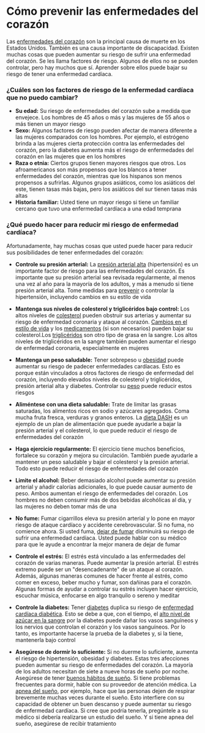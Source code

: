 Cómo prevenir las enfermedades del corazón
==========================================


Las [enfermedades del corazón](https://medlineplus.gov/spanish/heartdiseases.html) son la principal causa de muerte en los Estados Unidos. También es una causa importante de discapacidad. Existen muchas cosas que pueden aumentar su riesgo de sufrir una enfermedad del corazón. Se les llama factores de riesgo. Algunos de ellos no se pueden controlar, pero hay muchos que sí. Aprender sobre ellos puede bajar su riesgo de tener una enfermedad cardíaca.


### ¿Cuáles son los factores de riesgo de la enfermedad cardíaca que no puedo cambiar?


* **Su edad:** Su riesgo de enfermedades del corazón sube a medida que envejece. Los hombres de 45 años o más y las mujeres de 55 años o más tienen un mayor riesgo
* **Sexo:** Algunos factores de riesgo pueden afectar de manera diferente a las mujeres comparados con los hombres. Por ejemplo, el estrógeno brinda a las mujeres cierta protección contra las enfermedades del corazón, pero la diabetes aumenta más el riesgo de enfermedades del corazón en las mujeres que en los hombres
* **Raza o etnia:** Ciertos grupos tienen mayores riesgos que otros. Los afroamericanos son más propensos que los blancos a tener enfermedades del corazón, mientras que los hispanos son menos propensos a sufrirlas. Algunos grupos asiáticos, como los asiáticos del este, tienen tasas más bajas, pero los asiáticos del sur tienen tasas más altas
* **Historia familiar:** Usted tiene un mayor riesgo si tiene un familiar cercano que tuvo una enfermedad cardíaca a una edad temprana


### ¿Qué puedo hacer para reducir mi riesgo de enfermedad cardíaca?


Afortunadamente, hay muchas cosas que usted puede hacer para reducir sus posibilidades de tener enfermedades del corazón:


* **Controle su presión arterial:** La [presión arterial alta](https://medlineplus.gov/spanish/highbloodpressure.html) (hipertensión) es un importante factor de riesgo para las enfermedades del corazón. Es importante que su presión arterial sea revisada regularmente, al menos una vez al año para la mayoría de los adultos, y más a menudo si tiene presión arterial alta. Tome medidas para [prevenir](https://medlineplus.gov/spanish/howtopreventhighbloodpressure.html) o controlar la hipertensión, incluyendo cambios en su estilo de vida
  
* **Mantenga sus niveles de colesterol y triglicéridos bajo control:** Los altos niveles de [colesterol](https://medlineplus.gov/spanish/cholesterol.html) pueden obstruir sus arterias y aumentar su riesgo de enfermedad coronaria y ataque al corazón. [Cambios en el estilo de vida](https://medlineplus.gov/spanish/howtolowercholesterol.html) y los [medicamentos](https://medlineplus.gov/spanish/cholesterolmedicines.html) (si son necesarios) pueden bajar su colesterol.Los [triglicéridos](https://medlineplus.gov/spanish/triglycerides.html) son otro tipo de grasa en la sangre. Los altos niveles de triglicéridos en la sangre también pueden aumentar el riesgo de enfermedad coronaria, especialmente en mujeres
  
* **Mantenga un peso saludable:** Tener sobrepeso u [obesidad](https://medlineplus.gov/spanish/obesity.html) puede aumentar su riesgo de padecer enfermedades cardíacas. Esto es porque están vinculados a otros factores de riesgo de enfermedad del corazón, incluyendo elevados niveles de colesterol y triglicéridos, presión arterial alta y diabetes. Controlar su [peso](https://medlineplus.gov/spanish/weightcontrol.html) puede reducir estos riesgos
  
* **Aliméntese con una dieta saludable:** Trate de limitar las grasas saturadas, los alimentos ricos en sodio y azúcares agregados. Coma mucha fruta fresca, verduras y granos enteros. La [dieta DASH](https://medlineplus.gov/spanish/dasheatingplan.html) es un ejemplo de un plan de alimentación que puede ayudarle a bajar la presión arterial y el colesterol, lo que puede reducir el riesgo de enfermedades del corazón
  
* **Haga ejercicio regularmente:** El ejercicio tiene muchos beneficios, fortalece su corazón y mejora su circulación. También puede ayudarle a mantener un peso saludable y bajar el colesterol y la presión arterial. Todo esto puede reducir el riesgo de enfermedades del corazón
  
* **Limite el alcohol:** Beber demasiado alcohol puede aumentar su presión arterial y añadir calorías adicionales, lo que puede causar aumento de peso. Ambos aumentan el riesgo de enfermedades del corazón. Los hombres no deben consumir más de dos bebidas alcohólicas al día, y las mujeres no deben tomar más de una
  
* **No fume:** Fumar cigarrillos eleva su presión arterial y lo pone en mayor riesgo de ataque cardíaco y accidente cerebrovascular. Si no fuma, no comience ahora. Si usted fuma, [dejar de fumar](https://medlineplus.gov/spanish/quittingsmoking.html) disminuirá su riesgo de sufrir una enfermedad cardíaca. Usted puede hablar con su médico para que le ayude a encontrar la mejor manera de dejar de fumar
  
* **Controle el estrés:** El estrés está vinculado a las enfermedades del corazón de varias maneras. Puede aumentar la presión arterial. El estrés extremo puede ser un "desencadenante" de un ataque al corazón. Además, algunas maneras comunes de hacer frente al estrés, como comer en exceso, beber mucho y fumar, son dañinas para el corazón. Algunas formas de ayudar a controlar su estrés incluyen hacer ejercicio, escuchar música, enfocarse en algo tranquilo o sereno y meditar
  
* **Controle la diabetes:** Tener [diabetes](https://medlineplus.gov/spanish/diabetes.html) duplica su riesgo de [enfermedad cardíaca diabética](https://medlineplus.gov/spanish/diabeticheartdisease.html). Esto se debe a que, con el tiempo, el [alto nivel de azúcar en la sangre](https://medlineplus.gov/spanish/bloodglucose.html) por la diabetes puede dañar los vasos sanguíneos y los nervios que controlan el corazón y los vasos sanguíneos. Por lo tanto, es importante hacerse la prueba de la diabetes y, si la tiene, mantenerla bajo control
  
* **Asegúrese de dormir lo suficiente:** Si no duerme lo suficiente, aumenta el riesgo de hipertensión, obesidad y diabetes. Estas tres afecciones pueden aumentar su riesgo de enfermedades del corazón. La mayoría de los adultos necesitan de siete a nueve horas de sueño por noche. Asegúrese de tener [buenos hábitos de sueño](https://medlineplus.gov/spanish/healthysleep.html). Si tiene problemas frecuentes para dormir, hable con su proveedor de atención médica. La [apnea del sueño](https://medlineplus.gov/spanish/sleepapnea.html), por ejemplo, hace que las personas dejen de respirar brevemente muchas veces durante el sueño. Esto interfiere con su capacidad de obtener un buen descanso y puede aumentar su riesgo de enfermedad cardíaca. Si cree que podría tenerla, pregúntele a su médico si debería realizarse un estudio del sueño. Y si tiene apnea del sueño, asegúrese de recibir tratamiento

